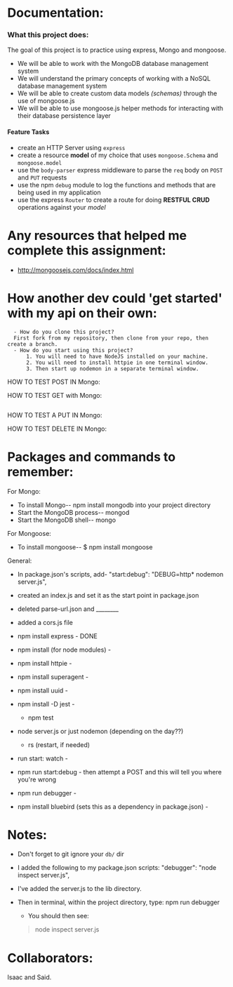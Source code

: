 # Documentation:

### What this project does:
   The goal of this project is to practice using express, Mongo and mongoose.

  * We will be able to work with the MongoDB database management system
  * We will understand the primary concepts of working with a NoSQL database management system
  * We will be able to create custom data models *(schemas)* through the use of mongoose.js
  * We will be able to use mongoose.js helper methods for interacting with their database persistence layer

#### Feature Tasks
  * create an HTTP Server using `express`
  * create a resource **model** of my choice that uses `mongoose.Schema` and `mongoose.model`
  * use the `body-parser` express middleware to parse the `req` body on `POST` and `PUT` requests
  * use the npm `debug` module to log the functions and methods that are being used in my application
  * use the express `Router` to create a route for doing **RESTFUL CRUD** operations against your _model_

# Any resources that helped me complete this assignment:
- http://mongoosejs.com/docs/index.html

# How another dev could 'get started' with my api on their own:
      - How do you clone this project?
      First fork from my repository, then clone from your repo, then create a branch.
      - How do you start using this project?
          1. You will need to have NodeJS installed on your machine.
          2. You will need to install httpie in one terminal window.
          3. Then start up nodemon in a separate terminal window.


HOW TO TEST POST IN Mongo:


HOW TO TEST GET with Mongo:

```

```

HOW TO TEST A PUT IN Mongo:



HOW TO TEST DELETE IN Mongo:


# Packages and commands to remember:
For Mongo:
- To install Mongo-- npm install mongodb into your project directory
- Start the MongoDB process-- mongod
- Start the MongoDB shell-- mongo

For Mongoose:
- To install mongoose-- $ npm install mongoose

General:
  - In package.json's scripts, add- "start:debug": "DEBUG=http* nodemon server.js",
  - created an index.js and set it as the start point in package.json
  - deleted parse-url.json and ________
  - added a cors.js file

  - npm install express - DONE
  - npm install (for node modules) -
  - npm install httpie -
  - npm install superagent -
  - npm install uuid -
  - npm install -D jest -
    - npm test

  - node server.js or just nodemon (depending on the day??)
    - rs (restart, if needed)
  - run start: watch -
  - npm run start:debug - then attempt a POST and this will tell you where you're wrong

  - npm run debugger -
  - npm install bluebird (sets this as a dependency in package.json) -

# Notes:
  - Don't forget to git ignore your `db/` dir

  - I added the following to my package.json scripts:
  "debugger": "node inspect server.js",

  - I've added the server.js to the lib directory.

  - Then in terminal, within the project directory, type:
  npm run debugger
    - You should then see:
    > node inspect server.js



# Collaborators:
Isaac and Said.
